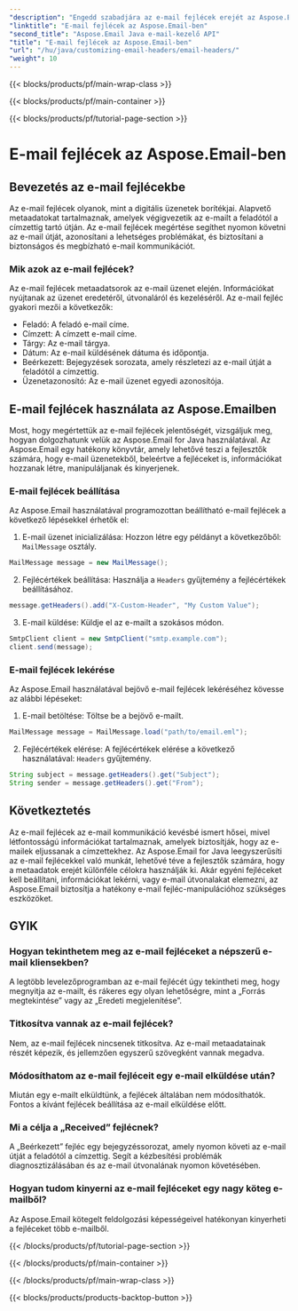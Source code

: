 ```yaml
---
"description": "Engedd szabadjára az e-mail fejlécek erejét az Aspose.Email for Java segítségével. Tanuld meg, hogyan állíthatsz be és kérhetsz le könnyedén e-mail fejléceket."
"linktitle": "E-mail fejlécek az Aspose.Email-ben"
"second_title": "Aspose.Email Java e-mail-kezelő API"
"title": "E-mail fejlécek az Aspose.Email-ben"
"url": "/hu/java/customizing-email-headers/email-headers/"
"weight": 10
---
```


{{< blocks/products/pf/main-wrap-class >}}

{{< blocks/products/pf/main-container >}}

{{< blocks/products/pf/tutorial-page-section >}}

# E-mail fejlécek az Aspose.Email-ben


## Bevezetés az e-mail fejlécekbe

Az e-mail fejlécek olyanok, mint a digitális üzenetek borítékjai. Alapvető metaadatokat tartalmaznak, amelyek végigvezetik az e-mailt a feladótól a címzettig tartó útján. Az e-mail fejlécek megértése segíthet nyomon követni az e-mail útját, azonosítani a lehetséges problémákat, és biztosítani a biztonságos és megbízható e-mail kommunikációt.

### Mik azok az e-mail fejlécek?

Az e-mail fejlécek metaadatsorok az e-mail üzenet elején. Információkat nyújtanak az üzenet eredetéről, útvonaláról és kezeléséről. Az e-mail fejléc gyakori mezői a következők:

- Feladó: A feladó e-mail címe.
- Címzett: A címzett e-mail címe.
- Tárgy: Az e-mail tárgya.
- Dátum: Az e-mail küldésének dátuma és időpontja.
- Beérkezett: Bejegyzések sorozata, amely részletezi az e-mail útját a feladótól a címzettig.
- Üzenetazonosító: Az e-mail üzenet egyedi azonosítója.

## E-mail fejlécek használata az Aspose.Emailben

Most, hogy megértettük az e-mail fejlécek jelentőségét, vizsgáljuk meg, hogyan dolgozhatunk velük az Aspose.Email for Java használatával. Az Aspose.Email egy hatékony könyvtár, amely lehetővé teszi a fejlesztők számára, hogy e-mail üzenetekből, beleértve a fejléceket is, információkat hozzanak létre, manipuláljanak és kinyerjenek.

### E-mail fejlécek beállítása

Az Aspose.Email használatával programozottan beállítható e-mail fejlécek a következő lépésekkel érhetők el:

1. E-mail üzenet inicializálása: Hozzon létre egy példányt a következőből: `MailMessage` osztály.

```java
MailMessage message = new MailMessage();
```

2. Fejlécértékek beállítása: Használja a `Headers` gyűjtemény a fejlécértékek beállításához.

```java
message.getHeaders().add("X-Custom-Header", "My Custom Value");
```

3. E-mail küldése: Küldje el az e-mailt a szokásos módon.

```java
SmtpClient client = new SmtpClient("smtp.example.com");
client.send(message);
```

### E-mail fejlécek lekérése

Az Aspose.Email használatával bejövő e-mail fejlécek lekéréséhez kövesse az alábbi lépéseket:

1. E-mail betöltése: Töltse be a bejövő e-mailt.

```java
MailMessage message = MailMessage.load("path/to/email.eml");
```

2. Fejlécértékek elérése: A fejlécértékek elérése a következő használatával: `Headers` gyűjtemény.

```java
String subject = message.getHeaders().get("Subject");
String sender = message.getHeaders().get("From");
```

## Következtetés

Az e-mail fejlécek az e-mail kommunikáció kevésbé ismert hősei, mivel létfontosságú információkat tartalmaznak, amelyek biztosítják, hogy az e-mailek eljussanak a címzettekhez. Az Aspose.Email for Java leegyszerűsíti az e-mail fejlécekkel való munkát, lehetővé téve a fejlesztők számára, hogy a metaadatok erejét különféle célokra használják ki. Akár egyéni fejléceket kell beállítani, információkat lekérni, vagy e-mail útvonalakat elemezni, az Aspose.Email biztosítja a hatékony e-mail fejléc-manipulációhoz szükséges eszközöket.

## GYIK

### Hogyan tekinthetem meg az e-mail fejléceket a népszerű e-mail kliensekben?

A legtöbb levelezőprogramban az e-mail fejlécét úgy tekintheti meg, hogy megnyitja az e-mailt, és rákeres egy olyan lehetőségre, mint a „Forrás megtekintése” vagy az „Eredeti megjelenítése”.

### Titkosítva vannak az e-mail fejlécek?

Nem, az e-mail fejlécek nincsenek titkosítva. Az e-mail metaadatainak részét képezik, és jellemzően egyszerű szövegként vannak megadva.

### Módosíthatom az e-mail fejléceit egy e-mail elküldése után?

Miután egy e-mailt elküldtünk, a fejlécek általában nem módosíthatók. Fontos a kívánt fejlécek beállítása az e-mail elküldése előtt.

### Mi a célja a „Received” fejlécnek?

A „Beérkezett” fejléc egy bejegyzéssorozat, amely nyomon követi az e-mail útját a feladótól a címzettig. Segít a kézbesítési problémák diagnosztizálásában és az e-mail útvonalának nyomon követésében.

### Hogyan tudom kinyerni az e-mail fejléceket egy nagy köteg e-mailből?

Az Aspose.Email kötegelt feldolgozási képességeivel hatékonyan kinyerheti a fejléceket több e-mailből.

{{< /blocks/products/pf/tutorial-page-section >}}

{{< /blocks/products/pf/main-container >}}

{{< /blocks/products/pf/main-wrap-class >}}

{{< blocks/products/products-backtop-button >}}